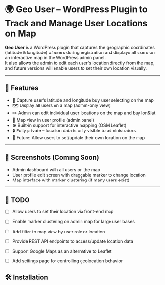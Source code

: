 # 🌍 Geo User – WordPress Plugin to Track and Manage User Locations on Map

**Geo User** is a WordPress plugin that captures the geographic coordinates (latitude & longitude) of users during registration and displays all users on an interactive map in the WordPress admin panel.  
It also allows the admin to edit each user's location directly from the map, and future versions will enable users to set their own location visually.

---

## 🚀 Features

- 📍 Capture user’s latitude and longitude buy user selecting on the map
- 🗺 Display all users on a map (admin-only view)
- ✏️ Admin can edit individual user locations on the map and buy lon&lat
- 🧭 Map view in user profile (admin panel)
- ⚙️ Built-in support for interactive mapping (OSM,Leaflet)
- 🔒 Fully private – location data is only visible to administrators
- 🔄 Future: Allow users to set/update their own location on the map

---

## 📸 Screenshots (Coming Soon)
- Admin dashboard with all users on the map  
- User profile edit screen with draggable marker to change location  
- Map interface with marker clustering (if many users exist)

---

## 📝 TODO

- [ ] Allow users to set their location via front-end map
- [ ] Enable marker clustering on admin map for large user bases
- [ ] Add filter to map view by user role or location
- [ ] Provide REST API endpoints to access/update location data
- [ ] Support Google Maps as an alternative to Leaflet
- [ ] Add settings page for controlling geolocation behavior


## 🛠 Installation